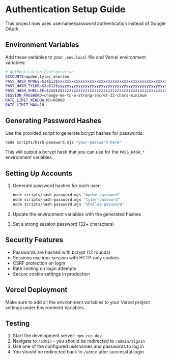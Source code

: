 # Authentication Setup Guide

This project now uses username/password authentication instead of Google OAuth.

## Environment Variables

Add these variables to your `.env.local` file and Vercel environment variables:

```bash
# Authentication Configuration
ACCOUNTS=mpdee,tyler,shellee
PASS_HASH_MPDEE=$2a$12$xxxxxxxxxxxxxxxxxxxxxxxxxxxxxxxxxxxxxxxxxxxxxxxxxxxxxx
PASS_HASH_TYLER=$2a$12$yyyyyyyyyyyyyyyyyyyyyyyyyyyyyyyyyyyyyyyyyyyyyyyyyyyyyy
PASS_HASH_SHELLEE=$2a$12$zzzzzzzzzzzzzzzzzzzzzzzzzzzzzzzzzzzzzzzzzzzzzzzzzz
SESSION_PASSWORD=change-me-to-a-strong-secret-32-chars-minimum
RATE_LIMIT_WINDOW_MS=60000
RATE_LIMIT_MAX=10
```

## Generating Password Hashes

Use the provided script to generate bcrypt hashes for passwords:

```bash
node scripts/hash-password.mjs "your-password-here"
```

This will output a bcrypt hash that you can use for the `PASS_HASH_*` environment variables.

## Setting Up Accounts

1. Generate password hashes for each user:

   ```bash
   node scripts/hash-password.mjs "mpdee-password"
   node scripts/hash-password.mjs "tyler-password"
   node scripts/hash-password.mjs "shellee-password"
   ```

2. Update the environment variables with the generated hashes

3. Set a strong session password (32+ characters)

## Security Features

- Passwords are hashed with bcrypt (12 rounds)
- Sessions use iron-session with HTTP-only cookies
- CSRF protection on login
- Rate limiting on login attempts
- Secure cookie settings in production

## Vercel Deployment

Make sure to add all the environment variables to your Vercel project settings under Environment Variables.

## Testing

1. Start the development server: `npm run dev`
2. Navigate to `/admin` - you should be redirected to `/admin/signin`
3. Use one of the configured usernames and passwords to log in
4. You should be redirected back to `/admin` after successful login
